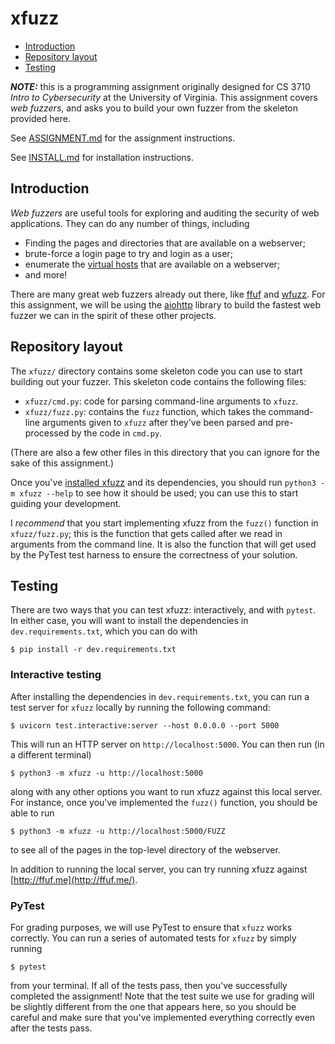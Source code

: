 # xfuzz

- [Introduction](#introduction)
- [Repository layout](#repository-layout)
- [Testing](#testing)

_**NOTE:**_ this is a programming assignment originally designed for CS 3710
*Intro to Cybersecurity* at the University of Virginia. This assignment covers
*web fuzzers*, and asks you to build your own fuzzer from the skeleton
provided here.

See [ASSIGNMENT.md](ASSIGNMENT.md) for the assignment instructions.

See [INSTALL.md](INSTALL.md) for installation instructions.

## Introduction

*Web fuzzers* are useful tools for exploring and auditing the security of web
applications. They can do any number of things, including

- Finding the pages and directories that are available on a webserver;
- brute-force a login page to try and login as a user;
- enumerate the [virtual hosts](https://en.wikipedia.org/wiki/Virtual_hosting)
  that are available on a webserver;
- and more!

There are many great web fuzzers already out there, like
[ffuf](https://github.com/ffuf/ffuf) and
[wfuzz](https://wfuzz.readthedocs.io/en/latest/). For this assignment, we will
be using the  [aiohttp](https://docs.aiohttp.org/en/stable/index.html) library
to build the fastest web fuzzer we can in the spirit of these other projects.

## Repository layout

The `xfuzz/` directory contains some skeleton code you can use to start building
out your fuzzer. This skeleton code contains the following files:

- `xfuzz/cmd.py`: code for parsing command-line arguments to `xfuzz`.
- `xfuzz/fuzz.py`: contains the `fuzz` function, which takes the command-line
  arguments given to `xfuzz` after they've been parsed and pre-processed by the
  code in `cmd.py`.

(There are also a few other files in this directory that you can ignore for the
sake of this assignment.)

Once you've [installed xfuzz](#installation) and its dependencies, you should
run `python3 -m xfuzz --help` to see how it should be used; you can use this to
start guiding your development.

I *recommend* that you start implementing xfuzz from the `fuzz()` function in
`xfuzz/fuzz.py`; this is the function that gets called after we read in
arguments from the command line. It is also the function that will get used by
the PyTest test harness to ensure the correctness of your solution.

## Testing

There are two ways that you can test xfuzz: interactively, and with `pytest`. In
either case, you will want to install the dependencies in
`dev.requirements.txt`, which you can do with

```
$ pip install -r dev.requirements.txt
```

### Interactive testing

After installing the dependencies in `dev.requirements.txt`, you can run a test
server for `xfuzz` locally by running the following command:

```
$ uvicorn test.interactive:server --host 0.0.0.0 --port 5000
```

This will run an HTTP server on `http://localhost:5000`. You can then run (in a
different terminal)

```
$ python3 -m xfuzz -u http://localhost:5000
```

along with any other options you want to run xfuzz against this local server.
For instance, once you've implemented the `fuzz()` function, you should be able
to run

```
$ python3 -m xfuzz -u http://localhost:5000/FUZZ
```

to see all of the pages in the top-level directory of the webserver.

In addition to running the local server, you can try running xfuzz against
[http://ffuf.me](http://ffuf.me/).

### PyTest

For grading purposes, we will use PyTest to ensure that `xfuzz` works correctly.
You can run a series of automated tests for `xfuzz` by simply running

```
$ pytest
```

from your terminal. If all of the tests pass, then you've successfully completed
the assignment! Note that the test suite we use for grading will be slightly
different from the one that appears here, so you should be careful and make sure
that you've implemented everything correctly even after the tests pass.
